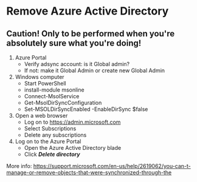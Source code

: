# Remove Azure Active Directory
## Caution! Only to be performed when you're absolutely sure what you're doing!
1. Azure Portal
    - Verify adsync account: is it Global admin?
    - If not: make it Global Admin or create new Global Admin
1. Windows computer
    - Start PowerShell
    - install-module msonline
    - Connect-MsolService
    - Get-MsolDirSyncConfiguration
    - Set-MSOLDirSyncEnabled -EnableDirSync $false
1. Open a web browser
    - Log on to https://admin.microsoft.com
    - Select Subscriptions
    - Delete any subscriptions
1. Log on to the Azure Portal
    - Open the Azure Active Directory blade
    - Click ***Delete directory***

More info:
https://support.microsoft.com/en-us/help/2619062/you-can-t-manage-or-remove-objects-that-were-synchronized-through-the
